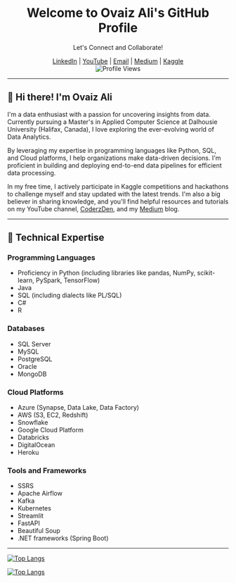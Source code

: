 <div align="center">
  <h1>Welcome to Ovaiz Ali's GitHub Profile</h1>
  <p>Let's Connect and Collaborate!</p>
  <a href="https://www.linkedin.com/in/ovaiz-ali/">LinkedIn</a> |
  <a href="https://bit.ly/CoderzDen">YouTube</a> |
  <a href="mailto:ovaizali123@gmail.com">Email</a> |
  <a href="https://medium.com/@ovaizali">Medium</a> |
  <a href="https://www.kaggle.com/ovaizali">Kaggle</a>
  <br>
  <img src="https://komarev.com/ghpvc/?username=OvaizAli&style=flat-square" alt="Profile Views">
</div>

---

## 👋 Hi there! I'm Ovaiz Ali

I'm a data enthusiast with a passion for uncovering insights from data. Currently pursuing a Master's in Applied Computer Science at Dalhousie University (Halifax, Canada), I love exploring the ever-evolving world of Data Analytics.

By leveraging my expertise in programming languages like Python, SQL, and Cloud platforms, I help organizations make data-driven decisions. I'm proficient in building and deploying end-to-end data pipelines for efficient data processing.

In my free time, I actively participate in Kaggle competitions and hackathons to challenge myself and stay updated with the latest trends. I'm also a big believer in sharing knowledge, and you'll find helpful resources and tutorials on my YouTube channel, [CoderzDen](https://www.youtube.com/watch?v=T50pEqF66Wc), and my [Medium](https://medium.com/@ovaizali) blog.

---

## 💼 Technical Expertise

### Programming Languages
- Proficiency in Python (including libraries like pandas, NumPy, scikit-learn, PySpark, TensorFlow)
- Java
- SQL (including dialects like PL/SQL)
- C#
- R

### Databases
- SQL Server
- MySQL
- PostgreSQL
- Oracle
- MongoDB

### Cloud Platforms
- Azure (Synapse, Data Lake, Data Factory)
- AWS (S3, EC2, Redshift)
- Snowflake
- Google Cloud Platform
- Databricks
- DigitalOcean
- Heroku

### Tools and Frameworks
- SSRS
- Apache Airflow
- Kafka
- Kubernetes
- Streamlit
- FastAPI
- Beautiful Soup
- .NET frameworks (Spring Boot)

---

[![Top Langs](https://github-readme-stats.vercel.app/api?username=OvaizAli&theme=algolia&show_icons=true)](https://github.com/OvaizAli)

[![Top Langs](https://github-readme-stats-git-masterrstaa-rickstaa.vercel.app/api/top-langs/?username=OvaizAli)](https://github.com/OvaizAli/github-readme-stats)

